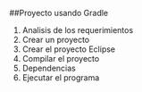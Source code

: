 ##Proyecto usando Gradle

1. Analisis de los requerimientos
2. Crear un proyecto
3. Crear el proyecto Eclipse
4. Compilar el proyecto
5. Dependencias
6. Ejecutar el programa